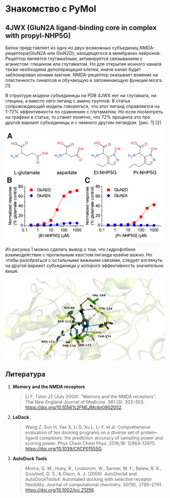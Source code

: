 # Знакомство с PyMol
## 4JWX (GluN2A ligand-binding core in complex with propyl-NHP5G)

Белок представляет из одну из двух возможных субъединиц NMDA-рецептора(GluN2A или GluN2D), находящегося в мембранах нейронов. Рецептор является глутаматным, активируется связыванием с аганистом: глицином или глутаматом. Но для открытия ионного канала также необходима деполярищация клетки, иначе канал будет заблокирован ионами магния.
NMDA-рецептор оказывает влияние на пластичность синапсов и обучающую и запоминающую функции мозга. [1]

В структуре модели субъединицы на PDB 4JWX нет ни глутамата, ни глицина, а вместо него лиганд с амино группой. В статье сопровождающей модель говориться, что этот лиганд справляется на 1-72% эффективности по сравнению с глутаматом. Но если посмотреть на графики в статье, то станет понятно, что 72% процента это про другой вариант субъединицы и с немного другим лигандом. [рис. 1] [2]

![Picture from paper](paper.jpg)

Из рисунка 1 можно сделать вывод о том, что гидрофобное взаимодействие с пропильным хвостом лиганда крайне важно. Но чтобы разобраться с остальными важными связями, следует взглянуть на другой вариант субъединицы у которого эффективность значительно выше.

![Render of pymol session](4jwx.png)

## Литература

1. **Memory and the NMDA receptors**
    > Li F, Tsien JZ (July 2009). "Memory and the NMDA receptors". The New England Journal of Medicine. 361 (3): 302–303. https://doi.org/10.1056%2FNEJMcibr0902052.
 
1. **LeDock** 
    > Wang Z, Sun H, Yao X, Li D, Xu L, Li Y, et al. Comprehensive evaluation of ten docking programs on a diverse set of protein–ligand complexes: the prediction accuracy of sampling power and scoring power. Phys Chem Chem Phys. 2016;18: 12964–12975. https://doi.org/10.1039/C6CP01555G.
 
1. **AutoDock Tools**
    > Morris, G. M., Huey, R., Lindstrom, W., Sanner, M. F., Belew, R. K., Goodsell, D. S., & Olson, A. J. (2009). AutoDock4 and AutoDockTools4: Automated docking with selective receptor flexibility. Journal of computational chemistry, 30(16), 2785–2791. https://doi.org/10.1002/jcc.21256.
